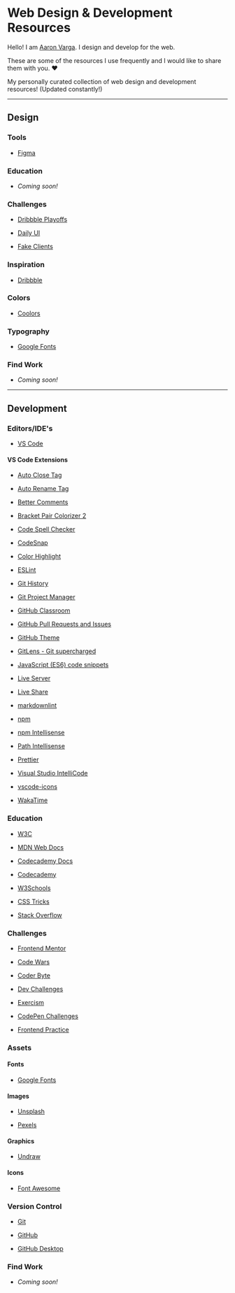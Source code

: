 # Web Design & Development Resources

Hello! I am [Aaron Varga](https://www.iamaaronvarga.com). I design and develop for the web.

These are some of the resources I use frequently and I would like to share them with you. ❤️

My personally curated collection of web design and development resources! (Updated constantly!)

---

## **Design**

### Tools

- [Figma](https://www.figma.com/)

### Education

- *Coming soon!*

### Challenges

- [Dribbble Playoffs](https://dribbble.com/shots?list=playoffs)

- [Daily UI](https://www.dailyui.co/)

- [Fake Clients](https://fakeclients.com/webdesign)

### Inspiration

- [Dribbble](https://www.dribbble.com)

### Colors

- [Coolors](https://coolors.co/)

### Typography

- [Google Fonts](https://fonts.google.com/)

### Find Work

- *Coming soon!*

---

## **Development**

### Editors/IDE's

- [VS Code](https://code.visualstudio.com/)

#### VS Code Extensions

- [Auto Close Tag](https://marketplace.visualstudio.com/items?itemName=formulahendry.auto-close-tag)

- [Auto Rename Tag](https://marketplace.visualstudio.com/items?itemName=formulahendry.auto-rename-tag)

- [Better Comments](https://marketplace.visualstudio.com/items?itemName=aaron-bond.better-comments)

- [Bracket Pair Colorizer 2](https://marketplace.visualstudio.com/items?itemName=CoenraadS.bracket-pair-colorizer-2)

- [Code Spell Checker](https://marketplace.visualstudio.com/items?itemName=streetsidesoftware.code-spell-checker)

- [CodeSnap](https://marketplace.visualstudio.com/items?itemName=adpyke.codesnap)

- [Color Highlight](https://marketplace.visualstudio.com/items?itemName=naumovs.color-highlight)

- [ESLint](https://marketplace.visualstudio.com/items?itemName=dbaeumer.vscode-eslint)

- [Git History](https://marketplace.visualstudio.com/items?itemName=donjayamanne.githistory)

- [Git Project Manager](https://marketplace.visualstudio.com/items?itemName=felipecaputo.git-project-manager)

- [GitHub Classroom](https://marketplace.visualstudio.com/items?itemName=GitHub.classroom)

- [GitHub Pull Requests and Issues](https://marketplace.visualstudio.com/items?itemName=GitHub.vscode-pull-request-github)

- [GitHub Theme](https://marketplace.visualstudio.com/items?itemName=GitHub.github-vscode-theme)

- [GitLens - Git supercharged](https://marketplace.visualstudio.com/items?itemName=eamodio.gitlens)

- [JavaScript (ES6) code snippets](https://marketplace.visualstudio.com/items?itemName=xabikos.JavaScriptSnippets)

- [Live Server](https://marketplace.visualstudio.com/items?itemName=ritwickdey.LiveServer)

- [Live Share](https://marketplace.visualstudio.com/items?itemName=MS-vsliveshare.vsliveshare)

- [markdownlint](https://marketplace.visualstudio.com/items?itemName=DavidAnson.vscode-markdownlint)

- [npm](https://marketplace.visualstudio.com/items?itemName=eg2.vscode-npm-script)

- [npm Intellisense](https://marketplace.visualstudio.com/items?itemName=christian-kohler.npm-intellisense)

- [Path Intellisense](https://marketplace.visualstudio.com/items?itemName=christian-kohler.path-intellisense)

- [Prettier](https://marketplace.visualstudio.com/items?itemName=esbenp.prettier-vscode)

- [Visual Studio IntelliCode](https://marketplace.visualstudio.com/items?itemName=VisualStudioExptTeam.vscodeintellicode)

- [vscode-icons](https://marketplace.visualstudio.com/items?itemName=vscode-icons-team.vscode-icons)

- [WakaTime](https://marketplace.visualstudio.com/items?itemName=WakaTime.vscode-wakatime)

### Education

- [W3C](https://www.w3.org/)

- [MDN Web Docs](https://developer.mozilla.org/en-US/)

- [Codecademy Docs](https://www.codecademy.com/resources/docs)

- [Codecademy](https://www.codecademy.com/learn)

- [W3Schools](https://www.w3schools.com/)

- [CSS Tricks](https://css-tricks.com/)

- [Stack Overflow](https://stackoverflow.com/)

### Challenges

- [Frontend Mentor](https://www.frontendmentor.io/)

- [Code Wars](https://www.codewars.com)

- [Coder Byte](https://www.coderbyte.com)

- [Dev Challenges](https://devchallenges.io/)

- [Exercism](https://exercism.org/)

- [CodePen Challenges](https://codepen.io/challenges)

- [Frontend Practice](https://www.frontendpractice.com/)

### Assets

#### Fonts

- [Google Fonts](https://fonts.google.com/)

#### Images

- [Unsplash](https://unsplash.com/)

- [Pexels](https://www.pexels.com/)

#### Graphics

- [Undraw](https://undraw.co/)

#### Icons

- [Font Awesome](https://fontawesome.com/)

### Version Control

- [Git](https://git-scm.com/)

- [GitHub](https://github.com/)

- [GitHub Desktop](https://desktop.github.com/)

### Find Work

- *Coming soon!*